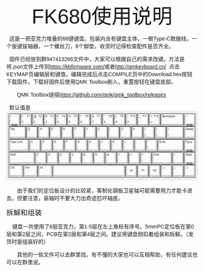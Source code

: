 <html xmlns:v="urn:schemas-microsoft-com:vml"
xmlns:o="urn:schemas-microsoft-com:office:office"
xmlns:w="urn:schemas-microsoft-com:office:word"
xmlns:m="http://schemas.microsoft.com/office/2004/12/omml"
xmlns="http://www.w3.org/TR/REC-html40">

<head>
<meta http-equiv=Content-Type content="text/html; charset=gb2312">
<meta name=ProgId content=Word.Document>
<meta name=Generator content="Microsoft Word 15">
<meta name=Originator content="Microsoft Word 15">
<link rel=File-List href="FK680使用说明.files/filelist.xml">
<link rel=Edit-Time-Data href="FK680使用说明.files/editdata.mso">
<link rel=themeData href="FK680使用说明.files/themedata.thmx">
<link rel=colorSchemeMapping href="FK680使用说明.files/colorschememapping.xml">
</head>

<body lang=ZH-CN link=blue vlink="#954F72" style='tab-interval:21.0pt;
word-wrap:break-word;text-justify-trim:punctuation'>

<div class=WordSection1 style='layout-grid:15.6pt'>

<p class=MsoNormal align=center style='text-align:center'><span lang=EN-US
style='font-size:40.0pt;font-family:"思源黑体",sans-serif'>FK680</span><span
style='font-size:40.0pt;font-family:"思源黑体",sans-serif'>使用说明<span lang=EN-US><o:p></o:p></span></span></p>

<p class=MsoNormal align=left style='text-align:left'><span lang=EN-US
style='mso-bidi-font-size:10.5pt;font-family:"思源黑体",sans-serif'><span
style='mso-spacerun:yes'>&nbsp;</span><span
style='mso-spacerun:yes'>&nbsp;</span></span><span style='mso-bidi-font-size:
10.5pt;font-family:"思源黑体",sans-serif'>这是一把亚克力堆叠的<span lang=EN-US>68</span>键键盘。包装内含有键盘主体，一根<span
lang=EN-US>Type-C</span>数据线，一个<span class=GramE>拔键拔轴</span>器，一个螺丝刀，<span
lang=EN-US>8</span>个脚垫，收货时记得检查配件是否齐全。<span lang=EN-US><o:p></o:p></span></span></p>

<p class=MsoNormal align=left style='text-align:left'><span lang=EN-US
style='mso-bidi-font-size:10.5pt;font-family:"思源黑体",sans-serif'><span
style='mso-spacerun:yes'>&nbsp;</span><span
style='mso-spacerun:yes'>&nbsp;</span></span><span style='mso-bidi-font-size:
10.5pt;font-family:"思源黑体",sans-serif'>固件已经放到群<span lang=EN-US>947413266</span>文件中，大家可以根据自己的需求改键。方法是将<span
lang=EN-US>.json</span>文件上传到<span lang=EN-US><a href="https://kbfirmware.com/">https://kbfirmware.com/</a></span>或者<span
lang=EN-US><a href="http://qmkeyboard.cn/">http://qmkeyboard.cn/</a> <span
style='mso-spacerun:yes'>&nbsp;</span></span>点击<span lang=EN-US>KEYMAP</span>页编辑层和<span
class=GramE>键值</span>，编辑完成后点击<span lang=EN-US>COMPILE</span>页中的<span
class=SpellE><span lang=EN-US>Download.hex</span></span>按钮下载固件。下载好固件后使用<span
lang=EN-US>QMK Toolbox</span>刷入，重置按钮在键盘底部。<span lang=EN-US><o:p></o:p></span></span></p>

<p class=MsoNormal align=left style='text-align:left;text-indent:21.0pt;
mso-char-indent-count:2.0'><span lang=EN-US style='mso-bidi-font-size:10.5pt;
font-family:"思源黑体",sans-serif'>QMK Toolbox</span><span style='mso-bidi-font-size:
10.5pt;font-family:"思源黑体",sans-serif'>链接<span lang=EN-US><a
href="https://github.com/qmk/qmk_toolbox/releases">https://github.com/qmk/qmk_toolbox/releases</a>
<o:p></o:p></span></span></p>

<p class=MsoNormal align=left style='text-align:left'><span lang=EN-US
style='mso-bidi-font-size:10.5pt;font-family:"思源黑体",sans-serif'><span
style='mso-spacerun:yes'>&nbsp;</span><span
style='mso-spacerun:yes'>&nbsp;</span></span><span style='mso-bidi-font-size:
10.5pt;font-family:"思源黑体",sans-serif'>默认值是<span lang=EN-US style='mso-no-proof:
yes'>
</v:shape><![endif]--><![if !vml]><img border=0 width=553 height=182
src="FK680使用说明.files/image002.png" v:shapes="图片_x0020_6"><![endif]></span><span
lang=EN-US><o:p></o:p></span></span></p>

<p class=MsoNormal align=left style='text-align:left;text-indent:21.0pt;
mso-char-indent-count:2.0'><span style='mso-bidi-font-size:10.5pt;font-family:
"思源黑体",sans-serif'>由于我们的定位板设计的比较紧，客制化钢板卫星<span class=GramE>轴可能</span>需要用力才能卡进去。但要注意，装轴时不要<span
class=GramE>大力出奇迹怼坏轴</span>座。<span lang=EN-US><o:p></o:p></span></span></p>

<p class=MsoNormal align=left style='text-align:left'><span style='font-size:
14.0pt;font-family:"思源黑体",sans-serif'>拆解和组装<span lang=EN-US><o:p></o:p></span></span></p>

<p class=MsoNormal align=left style='text-align:left'><span lang=EN-US
style='mso-bidi-font-size:10.5pt;font-family:"思源黑体",sans-serif'><span
style='mso-spacerun:yes'>&nbsp;</span><span
style='mso-spacerun:yes'>&nbsp;&nbsp; </span></span><span style='mso-bidi-font-size:
10.5pt;font-family:"思源黑体",sans-serif'>键盘一共使用了<span lang=EN-US>6</span>层亚克力，第<span
lang=EN-US>1-5</span>层在左上角标有序号。<span lang=EN-US>5mmPC</span>定位板在第<span
lang=EN-US>0</span>层和第<span lang=EN-US>2</span>层之间，<span lang=EN-US>PCB</span>在第<span
lang=EN-US>2</span>层和第<span lang=EN-US>4</span>层之间。建议将键盘<span class=GramE>倒扣着</span>组装和拆解。（发货时是组装好的）<span
lang=EN-US><o:p></o:p></span></span></p>

<p class=MsoNormal align=left style='text-align:left;text-indent:21.0pt;
mso-char-indent-count:2.0'><span style='mso-bidi-font-size:10.5pt;font-family:
"思源黑体",sans-serif'>其他的一些文件<span class=GramE>可以去群里</span>找，有不懂的大家也可以互相帮助，有任何建议也可以在群里说。<span
lang=EN-US><o:p></o:p></span></span></p>

</div>

</body>

</html>
